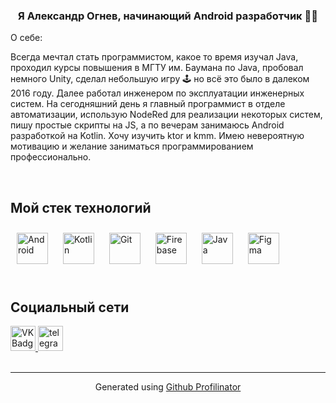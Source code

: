 ### <div align="center">Я Александр Огнев, начинающий Android разработчик 👨‍💻</div>  
  

О себе:  
  

Всегда мечтал стать программистом, какое то время изучал Java, проходил курсы повышения в МГТУ им. Баумана по Java, пробовал немного Unity, сделал небольшую игру 🕹️ но всё это было в далеком 2016 году. Далее работал инженером по эксплуатации инженерных систем. На сегодняшний день я главный программист в отделе автоматизации, использую NodeRed для реализации некоторых систем, пишу простые скрипты на JS, а по вечерам занимаюсь Android разработкой на Kotlin. Хочу изучить ktor и kmm. Имею невероятную мотивацию и желание заниматься программированием профессионально.   
  

<br/>  


## Мой стек технологий





<div align="start">  
<a href="https://www.android.com/intl/en_in/" target="_blank"><img style="margin: 10px" src="https://profilinator.rishav.dev/skills-assets/android-original-wordmark.svg" alt="Android" height="50" /></a>  
<a href="https://kotlinlang.org/" target="_blank"><img style="margin: 10px" src="https://profilinator.rishav.dev/skills-assets/kotlinlang-icon.svg" alt="Kotlin" height="50" /></a>  
<a href="https://github.com/" target="_blank"><img style="margin: 10px" src="https://profilinator.rishav.dev/skills-assets/git-scm-icon.svg" alt="Git" height="50" /></a>
<a href="https://firebase.google.com/" target="_blank"><img style="margin: 10px" src="https://profilinator.rishav.dev/skills-assets/firebase.png" alt="Firebase" height="50" /></a>  
<a href="https://www.java.com/" target="_blank"><img style="margin: 10px" src="https://profilinator.rishav.dev/skills-assets/java-original-wordmark.svg" alt="Java" height="50" /></a>  
<a href="https://www.figma.com/" target="_blank"><img style="margin: 10px" src="https://profilinator.rishav.dev/skills-assets/figma-icon.svg" alt="Figma" height="50" /></a>  
  

</div>










<br/>  


## Социальный сети 
<div align="start">

<a href="https://vk.com/ognev13" target="_blank">
      <img src="https://cdn-icons-png.flaticon.com/512/145/145813.png" width="40" height="40" alt="VK Badge"/>
    </a>

<a href="https://t.me/OgneFF" target="_blank">
      <img src="https://cdn-icons-png.flaticon.com/512/2111/2111646.png" width="40" height="40" alt="telegram group" />
    </a>

 
</div>  

<br />

----
<div align="center">Generated using <a href="https://profilinator.rishav.dev/" target="_blank">Github Profilinator</a></div>
